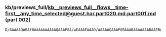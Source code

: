 ### kb/previews_full/kb__previews_full__flows__time-first__any_time_selected@guest.har.part020.md.part001.md (part 002)

```md
D/AAAAAQABAf8AAAAAAAAAAQAAAP8A/wEAAAEAAAD/AAAAAQAAAP8BAAABAAAAAAABAAEBAAAAAP8A/wAAAAEAAAABAQAAAAD
```

```

